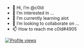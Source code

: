 - 👋 Hi, I’m @c0ld
- 👀 I’m interested in ...
- 🌱 I’m currently learning alot
- 💞️ I’m looking to collaborate on ...
- 📫 How to reach me c0ld#4905 

<p align="center">
    <a href="https://github.com/c0ld-is-hot
        <img src="https://discord-readme.vercel.app/api/972266259372703764
    </a>
</p>

![Profile views](https://gpvc.arturio.dev/c0ld-is-hot)
